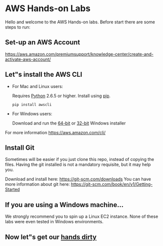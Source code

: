 # AWS Hands-on Labs

Hello and welcome to the AWS Hands-on labs. Before start there are some steps to run:

## Set-up an AWS Account

https://aws.amazon.com/premiumsupport/knowledge-center/create-and-activate-aws-account/

## Let"s install the AWS CLI 

* For Mac and Linux users:

    Requires [Python](http://www.python.org/download/) 2.6.5 or higher. Install using 
    [pip](http://www.pip-installer.org/en/latest/).
    
    ```
    pip install awscli
    ```

* For Windows users:
    
    Download and run the [64-bit](https://s3.amazonaws.com/aws-cli/AWSCLI64.msi) or 
    [32-bit](https://s3.amazonaws.com/aws-cli/AWSCLI32.msi) Windows installer

For more information https://aws.amazon.com/cli/

## Install Git

Sometimes will be easier if you just clone this repo, instead of copying the files. 
Having the git installed is not a mandatory requisite, but it may help you.

Download and install here: https://git-scm.com/downloads You can have more information 
about git here: https://git-scm.com/book/en/v1/Getting-Started
  
## If you are using a Windows machine...

We strongly recommend you to spin up a Linux EC2 instance. None of these labs were even
tested in Windows environments.

## Now let"s get our [hands dirty](./labs)
